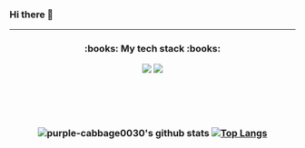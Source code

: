 ### Hi there 👋

<!--
**purple-cabbage0030/purple-cabbage0030** is a ✨ _special_ ✨ repository because its `README.md` (this file) appears on your GitHub profile.

Here are some ideas to get you started:

- 🔭 I’m currently working on ...
- 🌱 I’m currently learning ...
- 👯 I’m looking to collaborate on ...
- 🤔 I’m looking for help with ...
- 💬 Ask me about ...
- 📫 How to reach me: ...
- 😄 Pronouns: ...
- ⚡ Fun fact: ...
-->



<hr>
<h3 align='center'>:books: My tech stack :books:</p>
<img src="https://img.shields.io/badge/Python-3776AB?style=flat-square&logo=Python&logoColor=white"/></a>&nbsp;<img src="https://img.shields.io/badge/Oracle DB-F80000?style=flat-square&logo=Oracle&logoColor=white"/></a>

<br><br><br>

![purple-cabbage0030's github stats](https://github-readme-stats.vercel.app/api?username=purple-cabbage0030&show_icons=true&hide_title=true&theme=midnight-purple&hide=issues)
[![Top Langs](https://github-readme-stats.vercel.app/api/top-langs/?username=purple-cabbage0030&layout=compact&theme=midnight-purple)](https://github.com/purple-cabbage0030/github-readme-stats)
